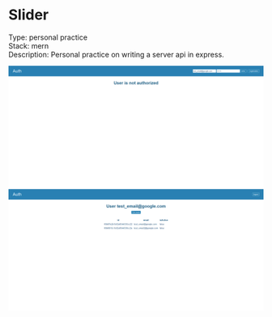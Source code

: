 # Slider

Type: personal practice\
Stack: mern\
Description: Personal practice on writing a server api in express.

![accordionScreen](./img/1.png)
![accordionScreen](./img/2.png)
